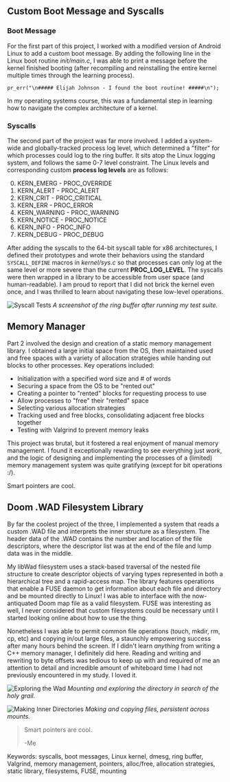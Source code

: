 ## Custom Boot Message and Syscalls
### Boot Message
For the first part of this project, I worked with a modified version of Android Linux to add a custom boot message. By adding the following line in the Linux boot routine *init/main.c*, I was able to print a message before the kernel finished booting (after recompiling and reinstalling the entire kernel multiple times through the learning process).

`pr_err("\n##### Elijah Johnson - I found the boot routine! #####\n");`

In my operating systems course, this was a fundamental step in learning how to navigate the complex architecture of a kernel.

### Syscalls
The second part of the project was far more involved. I added a system-wide and globally-tracked process log level, which determined a "filter" for which processes could log to the ring buffer. It sits atop the Linux logging system, and follows the same 0-7 level constraint. The Linux levels and corresponding custom **process log levels** are as follows: 

0. KERN_EMERG   - PROC_OVERRIDE
1. KERN_ALERT   - PROC_ALERT
2. KERN_CRIT    - PROC_CRITICAL
3. KERN_ERR     - PROC_ERROR
4. KERN_WARNING - PROC_WARNING
5. KERN_NOTICE  - PROC_NOTICE
6. KERN_INFO    - PROC_INFO
7. KERN_DEBUG   - PROC_DEBUG

After adding the syscalls to the 64-bit syscall table for x86 architectures, I defined their prototypes and wrote their behaviors using the standard `SYSCALL_DEFINE` macros in  *kernel/sys.c* so that processes can only log at the same level or more severe than the current **PROC_LOG_LEVEL**. The syscalls were then wrapped in a library to be accessible from user space (and human-readable). I am proud to report that I did not brick the kernel even once, and I was thrilled to learn about navigating these low-level operations.

![Syscall Tests](/images/pf/syscall-tests.png)
*A screenshot of the ring buffer after running my test suite.*

## Memory Manager
Part 2 involved the design and creation of a static memory management library. I obtained a large initial space from the OS, then maintained used and free spaces with a variety of allocation strategies while handing out blocks to other processes. Key operations included:
- Initialization with a specified word size and # of words
- Securing a space from the OS to be "rented out"
- Creating a pointer to "rented" blocks for requesting process to use
- Allow processes to "free" their "rented" space
- Selecting various allocation strategies
- Tracking used and free blocks, consolidating adjacent free blocks together
- Testing with Valgrind to prevent memory leaks

This project was brutal, but it fostered a real enjoyment of manual memory management. I found it exceptionally rewarding to see everything just *work*, and the logic of designing and implementing the processes of a (limited) memory management system was quite gratifying (except for bit operations :/). 

Smart pointers are cool. 

## Doom .WAD Filesystem Library
By far the coolest project of the three, I implemented a system that reads a custom .WAD file and interprets the inner structure as a filesystem. The header data of the .WAD contains the number and location of the file descriptors, where the descriptor list was at the end of the file and lump data was in the middle. 

My libWad filesystem uses a stack-based traversal of the nested file structure to create descriptor objects of varying types represented in both a hierarchical tree and a rapid-access map. The library features operations that enable a FUSE daemon to get information about each file and directory and be mounted directly to Linux! I was able to interface with the now-antiquated Doom map file as a valid filesystem. FUSE was interesting as well, I never considered that custom filesystems could be necessary until I started looking online about how to use the thing. 

Nonetheless I was able to permit common file operations (touch, mkdir, rm, cp, etc) and copying in/out large files, a staunchly empowering success after many hours behind the screen. If I didn't learn *anything* from writing a C++ memory manager, I definitely did here. Reading and writing and rewriting to byte offsets was tedious to keep up with and required of me an attention to detail and incredible amount of whiteboard time I had not previously encountered in my study. I loved it. 

![Exploring the Wad](/images/pf/exploring-the-wad.png)
*Mounting and exploring the directory in search of the holy grail.*

![Making Inner Directories](/images/pf/making-inner-directories.png)
*Making and copying files, persistent across mounts.*

> Smart pointers are cool. 
> 
> -Me

Keywords: syscalls, boot messages, Linux kernel, dmesg, ring buffer, Valgrind, memory management, pointers, alloc/free, allocation strategies, static library, filesystems, FUSE, mounting